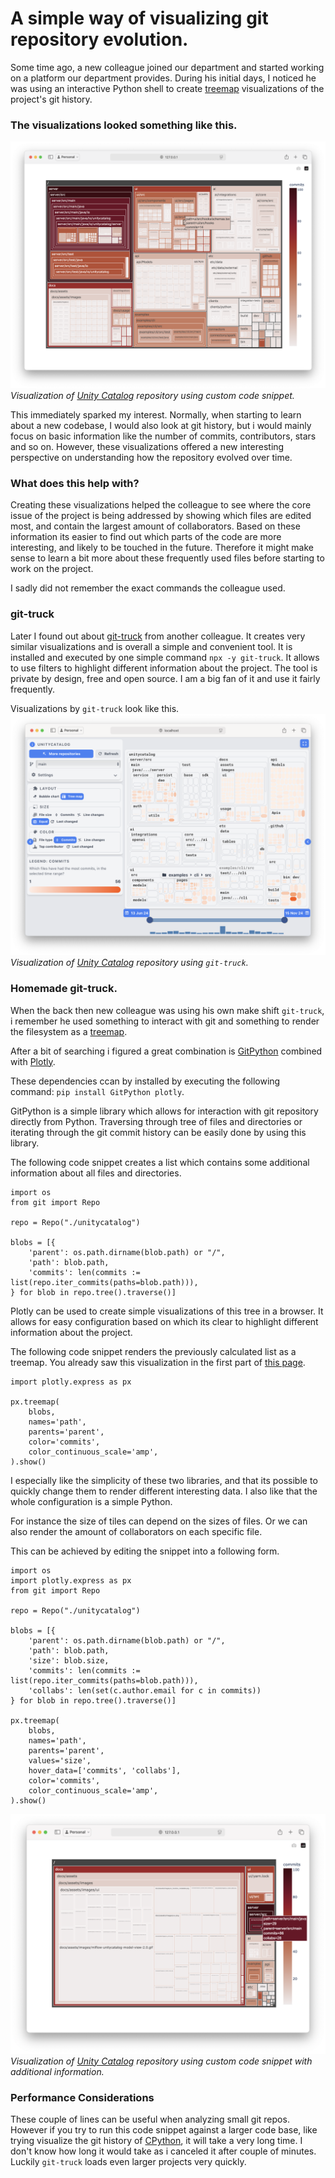 # A simple way of visualizing git repository evolution.

Some time ago, a new colleague joined our department and started working on a platform our department provides. During his initial days, I noticed he was using an interactive Python shell to create [treemap](https://en.wikipedia.org/wiki/Treemapping) visualizations of the project's git history.

### The visualizations looked something like this.
![Unity catalog basic visualization](pictures/git_render_unity_catalog_basic.png)
*Visualization of [Unity Catalog](https://github.com/unitycatalog/unitycatalog) repository using custom code snippet.*

This immediately sparked my interest.
Normally, when starting to learn about a new codebase, I would also look at git history, but i would mainly focus on basic information like the number of commits, contributors, stars and so on. However, these visualizations offered a new interesting perspective on understanding how the repository evolved over time.

### What does this help with?
Creating these visualizations helped the colleague to see where the core issue of the project is being addressed by showing which files are edited most, and contain the largest amount of collaborators. Based on these information its easier to find out which parts of the code are more interesting, and likely to be touched in the future. Therefore it might make sense to learn a bit more about these frequently used files before starting to work on the project.

I sadly did not remember the exact commands the colleague used.

### git-truck
Later I found out about [git-truck](https://github.com/git-truck/git-truck) from another colleague. It creates very similar visualizations and is overall a simple and convenient tool. It is installed and executed by one simple command `npx -y git-truck`. It allows to use filters to highlight different information about the project. The tool is private by design, free and open source. I am a big fan of it and use it fairly frequently.

Visualizations by `git-truck` look like this.
![Unity catalog visualized using git-truck](pictures/git_truck_unity_catalog.png)
*Visualization of [Unity Catalog](https://github.com/unitycatalog/unitycatalog) repository using `git-truck`.*

### Homemade git-truck.
When the back then new colleague was using his own make shift `git-truck`, i remember he used something to interact with git and something to render the filesystem as a [treemap](https://en.wikipedia.org/wiki/Treemapping).

After a bit of searching i figured a great combination is [GitPython](https://gitpython.readthedocs.io/en/stable/quickstart.html#gitpython-quick-start-tutorial) combined with [Plotly](https://plotly.com/python/treemaps/).

These dependencies ccan by installed by executing the following command: `pip install GitPython plotly`.

GitPython is a simple library which allows for interaction with git repository directly from Python. Traversing through tree of files and directories or iterating through the git commit history can be easily done by using this library.

The following code snippet creates a list which contains some additional information about all files and directories.
```
import os
from git import Repo

repo = Repo("./unitycatalog")

blobs = [{
    'parent': os.path.dirname(blob.path) or "/",
    'path': blob.path,
    'commits': len(commits := list(repo.iter_commits(paths=blob.path))),
} for blob in repo.tree().traverse()]
```

Plotly can be used to create simple visualizations of this tree in a browser. It allows for easy configuration based on which its clear to highlight different information about the project.

The following code snippet renders the previously calculated list as a treemap. You already saw this visualization in the first part of [this page](#the-visualizations-looked-something-like-this).
```
import plotly.express as px

px.treemap(
    blobs,
    names='path',
    parents='parent',
    color='commits',
    color_continuous_scale='amp',
).show()
```

I especially like the simplicity of these two libraries, and that its possible to quickly change them to render different interesting data. I also like that the whole configuration is a simple Python.

For instance the size of tiles can depend on the sizes of files. Or we can also render the amount of collaborators on each specific file.

This can be achieved by editing the snippet into a following form.
```
import os
import plotly.express as px
from git import Repo

repo = Repo("./unitycatalog")

blobs = [{
    'parent': os.path.dirname(blob.path) or "/",
    'path': blob.path,
    'size': blob.size,
    'commits': len(commits := list(repo.iter_commits(paths=blob.path))),
    'collabs': len(set(c.author.email for c in commits))
} for blob in repo.tree().traverse()]

px.treemap(
    blobs,
    names='path',
    parents='parent',
    values='size',
    hover_data=['commits', 'collabs'],
    color='commits',
    color_continuous_scale='amp',
).show()
```

![Unity catalog visualized using custom code snippet](pictures/git_render_unity_catalog_advanced.png)
*Visualization of [Unity Catalog](https://github.com/unitycatalog/unitycatalog) repository using custom code snippet with additional information.*

### Performance Considerations
These couple of lines can be useful when analyzing small git repos. However if you try to run this code snippet against a larger code base, like trying visualize the git history of [CPython](https://github.com/python/cpython), it will take a very long time. I don't know how long it would take as i canceled it after couple of minutes. Luckily `git-truck` loads even larger projects very quickly.